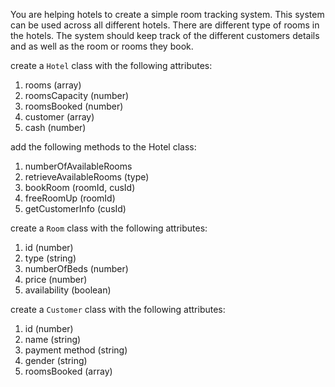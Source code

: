 You are helping hotels to create a simple room tracking system. This system can be used across all different hotels. There are different type of rooms in the hotels. The system should keep track of the different customers details and as well as the room or rooms they book.

create a `Hotel` class with the following attributes:
1. rooms (array)
2. roomsCapacity (number)
3. roomsBooked (number)
4. customer (array)
5. cash (number)

add the following methods to the Hotel class:
1. numberOfAvailableRooms
2. retrieveAvailableRooms (type)
3. bookRoom (roomId, cusId)
4. freeRoomUp (roomId)
5. getCustomerInfo (cusId)

create a `Room` class with the following attributes:
1. id (number)
2. type (string)
3. numberOfBeds (number)
4. price (number)
5. availability (boolean)

create a `Customer` class with the following attributes:
1. id (number)
2. name (string)
3. payment method (string)
4. gender (string)
5. roomsBooked (array)
